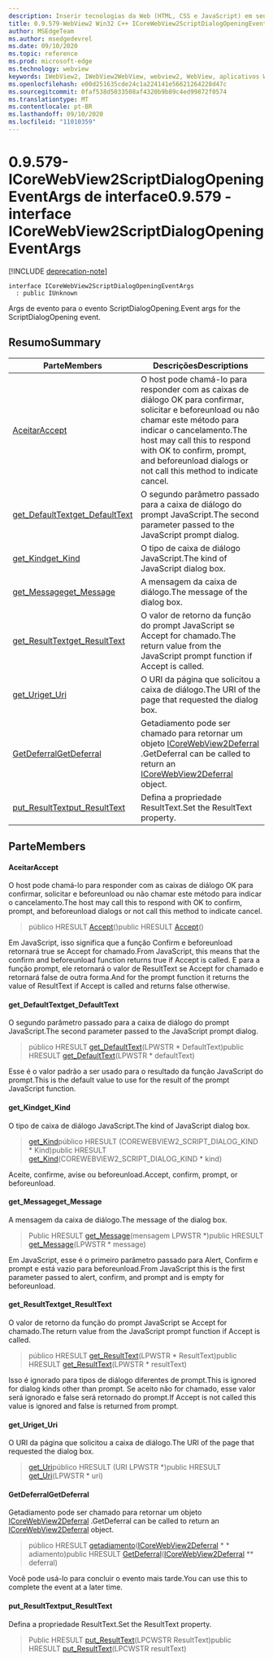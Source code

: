 ```yaml
---
description: Inserir tecnologias da Web (HTML, CSS e JavaScript) em seus aplicativos nativos com o controle WebView2 do Microsoft Edge
title: 0.9.579-WebView2 Win32 C++ ICoreWebView2ScriptDialogOpeningEventArgs
author: MSEdgeTeam
ms.author: msedgedevrel
ms.date: 09/10/2020
ms.topic: reference
ms.prod: microsoft-edge
ms.technology: webview
keywords: IWebView2, IWebView2WebView, webview2, WebView, aplicativos Win32, Win32, Edge, ICoreWebView2, ICoreWebView2Controller, controle do navegador, HTML Edge, ICoreWebView2ScriptDialogOpeningEventArgs
ms.openlocfilehash: e00d251635cde24c1a224141e56621264228d47c
ms.sourcegitcommit: 0faf538d5033508af4320b9b89c4ed99872f0574
ms.translationtype: MT
ms.contentlocale: pt-BR
ms.lasthandoff: 09/10/2020
ms.locfileid: "11010359"
---
```

# <span data-ttu-id="c5cfd-104">0.9.579-ICoreWebView2ScriptDialogOpeningEventArgs de interface</span><span class="sxs-lookup"><span data-stu-id="c5cfd-104">0.9.579 - interface ICoreWebView2ScriptDialogOpeningEventArgs</span></span> 

[!INCLUDE [deprecation-note](../../includes/deprecation-note.md)]

```
interface ICoreWebView2ScriptDialogOpeningEventArgs
  : public IUnknown
```

<span data-ttu-id="c5cfd-105">Args de evento para o evento ScriptDialogOpening.</span><span class="sxs-lookup"><span data-stu-id="c5cfd-105">Event args for the ScriptDialogOpening event.</span></span>

## <span data-ttu-id="c5cfd-106">Resumo</span><span class="sxs-lookup"><span data-stu-id="c5cfd-106">Summary</span></span>

 <span data-ttu-id="c5cfd-107">Parte</span><span class="sxs-lookup"><span data-stu-id="c5cfd-107">Members</span></span>                        | <span data-ttu-id="c5cfd-108">Descrições</span><span class="sxs-lookup"><span data-stu-id="c5cfd-108">Descriptions</span></span>
--------------------------------|---------------------------------------------
[<span data-ttu-id="c5cfd-109">Aceitar</span><span class="sxs-lookup"><span data-stu-id="c5cfd-109">Accept</span></span>](#accept) | <span data-ttu-id="c5cfd-110">O host pode chamá-lo para responder com as caixas de diálogo OK para confirmar, solicitar e beforeunload ou não chamar este método para indicar o cancelamento.</span><span class="sxs-lookup"><span data-stu-id="c5cfd-110">The host may call this to respond with OK to confirm, prompt, and beforeunload dialogs or not call this method to indicate cancel.</span></span>
[<span data-ttu-id="c5cfd-111">get_DefaultText</span><span class="sxs-lookup"><span data-stu-id="c5cfd-111">get_DefaultText</span></span>](#get_defaulttext) | <span data-ttu-id="c5cfd-112">O segundo parâmetro passado para a caixa de diálogo do prompt JavaScript.</span><span class="sxs-lookup"><span data-stu-id="c5cfd-112">The second parameter passed to the JavaScript prompt dialog.</span></span>
[<span data-ttu-id="c5cfd-113">get_Kind</span><span class="sxs-lookup"><span data-stu-id="c5cfd-113">get_Kind</span></span>](#get_kind) | <span data-ttu-id="c5cfd-114">O tipo de caixa de diálogo JavaScript.</span><span class="sxs-lookup"><span data-stu-id="c5cfd-114">The kind of JavaScript dialog box.</span></span>
[<span data-ttu-id="c5cfd-115">get_Message</span><span class="sxs-lookup"><span data-stu-id="c5cfd-115">get_Message</span></span>](#get_message) | <span data-ttu-id="c5cfd-116">A mensagem da caixa de diálogo.</span><span class="sxs-lookup"><span data-stu-id="c5cfd-116">The message of the dialog box.</span></span>
[<span data-ttu-id="c5cfd-117">get_ResultText</span><span class="sxs-lookup"><span data-stu-id="c5cfd-117">get_ResultText</span></span>](#get_resulttext) | <span data-ttu-id="c5cfd-118">O valor de retorno da função do prompt JavaScript se Accept for chamado.</span><span class="sxs-lookup"><span data-stu-id="c5cfd-118">The return value from the JavaScript prompt function if Accept is called.</span></span>
[<span data-ttu-id="c5cfd-119">get_Uri</span><span class="sxs-lookup"><span data-stu-id="c5cfd-119">get_Uri</span></span>](#get_uri) | <span data-ttu-id="c5cfd-120">O URI da página que solicitou a caixa de diálogo.</span><span class="sxs-lookup"><span data-stu-id="c5cfd-120">The URI of the page that requested the dialog box.</span></span>
[<span data-ttu-id="c5cfd-121">GetDeferral</span><span class="sxs-lookup"><span data-stu-id="c5cfd-121">GetDeferral</span></span>](#getdeferral) | <span data-ttu-id="c5cfd-122">Getadiamento pode ser chamado para retornar um objeto [ICoreWebView2Deferral](icorewebview2deferral.md) .</span><span class="sxs-lookup"><span data-stu-id="c5cfd-122">GetDeferral can be called to return an [ICoreWebView2Deferral](icorewebview2deferral.md) object.</span></span>
[<span data-ttu-id="c5cfd-123">put_ResultText</span><span class="sxs-lookup"><span data-stu-id="c5cfd-123">put_ResultText</span></span>](#put_resulttext) | <span data-ttu-id="c5cfd-124">Defina a propriedade ResultText.</span><span class="sxs-lookup"><span data-stu-id="c5cfd-124">Set the ResultText property.</span></span>

## <span data-ttu-id="c5cfd-125">Parte</span><span class="sxs-lookup"><span data-stu-id="c5cfd-125">Members</span></span>

#### <span data-ttu-id="c5cfd-126">Aceitar</span><span class="sxs-lookup"><span data-stu-id="c5cfd-126">Accept</span></span> 

<span data-ttu-id="c5cfd-127">O host pode chamá-lo para responder com as caixas de diálogo OK para confirmar, solicitar e beforeunload ou não chamar este método para indicar o cancelamento.</span><span class="sxs-lookup"><span data-stu-id="c5cfd-127">The host may call this to respond with OK to confirm, prompt, and beforeunload dialogs or not call this method to indicate cancel.</span></span>

> <span data-ttu-id="c5cfd-128">público HRESULT [Accept](#accept)()</span><span class="sxs-lookup"><span data-stu-id="c5cfd-128">public HRESULT [Accept](#accept)()</span></span>

<span data-ttu-id="c5cfd-129">Em JavaScript, isso significa que a função Confirm e beforeunload retornará true se Accept for chamado.</span><span class="sxs-lookup"><span data-stu-id="c5cfd-129">From JavaScript, this means that the confirm and beforeunload function returns true if Accept is called.</span></span> <span data-ttu-id="c5cfd-130">E para a função prompt, ele retornará o valor de ResultText se Accept for chamado e retornará false de outra forma.</span><span class="sxs-lookup"><span data-stu-id="c5cfd-130">And for the prompt function it returns the value of ResultText if Accept is called and returns false otherwise.</span></span>

#### <span data-ttu-id="c5cfd-131">get_DefaultText</span><span class="sxs-lookup"><span data-stu-id="c5cfd-131">get_DefaultText</span></span> 

<span data-ttu-id="c5cfd-132">O segundo parâmetro passado para a caixa de diálogo do prompt JavaScript.</span><span class="sxs-lookup"><span data-stu-id="c5cfd-132">The second parameter passed to the JavaScript prompt dialog.</span></span>

> <span data-ttu-id="c5cfd-133">público HRESULT [get_DefaultText](#get_defaulttext)(LPWSTR \* DefaultText)</span><span class="sxs-lookup"><span data-stu-id="c5cfd-133">public HRESULT [get_DefaultText](#get_defaulttext)(LPWSTR \* defaultText)</span></span>

<span data-ttu-id="c5cfd-134">Esse é o valor padrão a ser usado para o resultado da função JavaScript do prompt.</span><span class="sxs-lookup"><span data-stu-id="c5cfd-134">This is the default value to use for the result of the prompt JavaScript function.</span></span>

#### <span data-ttu-id="c5cfd-135">get_Kind</span><span class="sxs-lookup"><span data-stu-id="c5cfd-135">get_Kind</span></span> 

<span data-ttu-id="c5cfd-136">O tipo de caixa de diálogo JavaScript.</span><span class="sxs-lookup"><span data-stu-id="c5cfd-136">The kind of JavaScript dialog box.</span></span>

> <span data-ttu-id="c5cfd-137">[get_Kind](#get_kind)público HRESULT (COREWEBVIEW2_SCRIPT_DIALOG_KIND \* Kind)</span><span class="sxs-lookup"><span data-stu-id="c5cfd-137">public HRESULT [get_Kind](#get_kind)(COREWEBVIEW2_SCRIPT_DIALOG_KIND \* kind)</span></span>

<span data-ttu-id="c5cfd-138">Aceite, confirme, avise ou beforeunload.</span><span class="sxs-lookup"><span data-stu-id="c5cfd-138">Accept, confirm, prompt, or beforeunload.</span></span>

#### <span data-ttu-id="c5cfd-139">get_Message</span><span class="sxs-lookup"><span data-stu-id="c5cfd-139">get_Message</span></span> 

<span data-ttu-id="c5cfd-140">A mensagem da caixa de diálogo.</span><span class="sxs-lookup"><span data-stu-id="c5cfd-140">The message of the dialog box.</span></span>

> <span data-ttu-id="c5cfd-141">Public HRESULT [get_Message](#get_message)(mensagem LPWSTR \*)</span><span class="sxs-lookup"><span data-stu-id="c5cfd-141">public HRESULT [get_Message](#get_message)(LPWSTR \* message)</span></span>

<span data-ttu-id="c5cfd-142">Em JavaScript, esse é o primeiro parâmetro passado para Alert, Confirm e prompt e está vazio para beforeunload.</span><span class="sxs-lookup"><span data-stu-id="c5cfd-142">From JavaScript this is the first parameter passed to alert, confirm, and prompt and is empty for beforeunload.</span></span>

#### <span data-ttu-id="c5cfd-143">get_ResultText</span><span class="sxs-lookup"><span data-stu-id="c5cfd-143">get_ResultText</span></span> 

<span data-ttu-id="c5cfd-144">O valor de retorno da função do prompt JavaScript se Accept for chamado.</span><span class="sxs-lookup"><span data-stu-id="c5cfd-144">The return value from the JavaScript prompt function if Accept is called.</span></span>

> <span data-ttu-id="c5cfd-145">público HRESULT [get_ResultText](#get_resulttext)(LPWSTR \* ResultText)</span><span class="sxs-lookup"><span data-stu-id="c5cfd-145">public HRESULT [get_ResultText](#get_resulttext)(LPWSTR \* resultText)</span></span>

<span data-ttu-id="c5cfd-146">Isso é ignorado para tipos de diálogo diferentes de prompt.</span><span class="sxs-lookup"><span data-stu-id="c5cfd-146">This is ignored for dialog kinds other than prompt.</span></span> <span data-ttu-id="c5cfd-147">Se aceito não for chamado, esse valor será ignorado e false será retornado do prompt.</span><span class="sxs-lookup"><span data-stu-id="c5cfd-147">If Accept is not called this value is ignored and false is returned from prompt.</span></span>

#### <span data-ttu-id="c5cfd-148">get_Uri</span><span class="sxs-lookup"><span data-stu-id="c5cfd-148">get_Uri</span></span> 

<span data-ttu-id="c5cfd-149">O URI da página que solicitou a caixa de diálogo.</span><span class="sxs-lookup"><span data-stu-id="c5cfd-149">The URI of the page that requested the dialog box.</span></span>

> <span data-ttu-id="c5cfd-150">[get_Uri](#get_uri)público HRESULT (URI LPWSTR \*)</span><span class="sxs-lookup"><span data-stu-id="c5cfd-150">public HRESULT [get_Uri](#get_uri)(LPWSTR \* uri)</span></span>

#### <span data-ttu-id="c5cfd-151">GetDeferral</span><span class="sxs-lookup"><span data-stu-id="c5cfd-151">GetDeferral</span></span> 

<span data-ttu-id="c5cfd-152">Getadiamento pode ser chamado para retornar um objeto [ICoreWebView2Deferral](icorewebview2deferral.md) .</span><span class="sxs-lookup"><span data-stu-id="c5cfd-152">GetDeferral can be called to return an [ICoreWebView2Deferral](icorewebview2deferral.md) object.</span></span>

> <span data-ttu-id="c5cfd-153">público HRESULT [getadiamento](#getdeferral)([ICoreWebView2Deferral](icorewebview2deferral.md) \* \* adiamento)</span><span class="sxs-lookup"><span data-stu-id="c5cfd-153">public HRESULT [GetDeferral](#getdeferral)([ICoreWebView2Deferral](icorewebview2deferral.md) \*\* deferral)</span></span>

<span data-ttu-id="c5cfd-154">Você pode usá-lo para concluir o evento mais tarde.</span><span class="sxs-lookup"><span data-stu-id="c5cfd-154">You can use this to complete the event at a later time.</span></span>

#### <span data-ttu-id="c5cfd-155">put_ResultText</span><span class="sxs-lookup"><span data-stu-id="c5cfd-155">put_ResultText</span></span> 

<span data-ttu-id="c5cfd-156">Defina a propriedade ResultText.</span><span class="sxs-lookup"><span data-stu-id="c5cfd-156">Set the ResultText property.</span></span>

> <span data-ttu-id="c5cfd-157">Public HRESULT [put_ResultText](#put_resulttext)(LPCWSTR ResultText)</span><span class="sxs-lookup"><span data-stu-id="c5cfd-157">public HRESULT [put_ResultText](#put_resulttext)(LPCWSTR resultText)</span></span>


